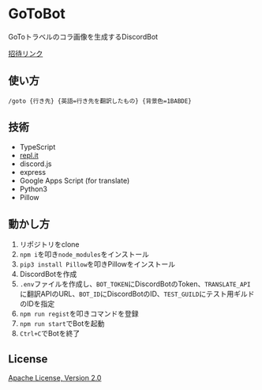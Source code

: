 # GoToBot

GoToトラベルのコラ画像を生成するDiscordBot

[招待リンク](https://discord.com/api/oauth2/authorize?client_id=881401847905124353&permissions=1342229504&scope=bot%20applications.commands)

## 使い方

```
/goto {行き先} {英語=行き先を翻訳したもの} {背景色=1BABDE}
```

## 技術

- TypeScript
- [repl.it](https://replit.com/@RomanGames/GoToBot)
- discord.js
- express
- Google Apps Script (for translate)
- Python3
- Pillow

## 動かし方

1. リポジトリをclone
2. `npm i`を叩き`node_modules`をインストール
3. `pip3 install Pillow`を叩きPillowをインストール
4. DiscordBotを作成
5. `.env`ファイルを作成し、`BOT_TOKEN`にDiscordBotのToken、`TRANSLATE_API`に翻訳APIのURL、`BOT_ID`にDiscordBotのID、`TEST_GUILD`にテスト用ギルドのIDを指定
6. `npm run regist`を叩きコマンドを登録
7. `npm run start`でBotを起動
8. `Ctrl+C`でBotを終了

## License

[Apache License, Version 2.0](https://apache.org/licenses/LICENSE-2.0)
